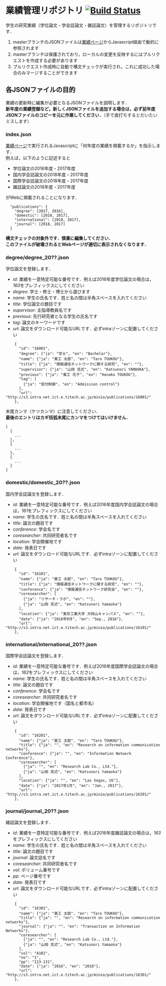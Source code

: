 # 業績管理リポジトリ [![Build Status](https://travis-ci.org/yamaoka-kitaguchi-lab/publications.svg?branch=master)](https://travis-ci.org/yamaoka-kitaguchi-lab/publications)
学生の研究業績（学位論文・学会誌論文・雑誌論文）を管理するリポジトリです．
1. masterブランチのJSONファイルは[業績ページ](https://www.net.ict.e.titech.ac.jp/publications/)からJavascript経由で動的に参照されます
1. masterブランチは保護されており，ローカルの変更を反映するにはプルリクエストを作成する必要があります
1. プルリクエスト作成時に自動で構文チェックが実行され，これに成功した場合のみマージすることができます

## 各JSONファイルの目的
業績の更新時に編集が必要となるJSONファイルを説明します．  
**新年度の業績登録など，新しくJSONファイルを追加する場合は，必ず前年度JSONファイルのコピーを元に作業してください．**（手で直打ちするとだいたいミスします）

### index.json
[業績ページ](https://www.net.ict.e.titech.ac.jp/publications/)で実行されるJavascriptに「何年度の業績を掲載するか」を指示します．  
例えば，以下のように記述すると

- 学位論文の2016年度・2017年度
- 国内学会誌論文の2018年度・2017年度
- 国際学会誌論文の2018年度・2017年度
- 雑誌論文の2018年度・2017年度

がWebに掲載されることになります．  

```
  "publications": {
    "degree": [2017, 2016],
    "domestic": [2018, 2017],
    "international": [2018, 2017],
    "journal": [2018, 2017]
  }
```

**構文チェックの対象外です．慎重に編集してください．**  
**このファイルが破壊されるとWebページが適切に表示されなくなります．**

### degree/degree_20??.json
学位論文を登録します．  

- *id*: 業績を一意特定可能な番号です．例えば2016年度学位論文の場合は，*160*をプレフィックスにしてください
- *degree*: 学士・修士・博士から選びます
- *name*: 学生の氏名です．姓と名の間は半角スペースを入れてください
- *title*: 学位論文の題目です
- *supervisor*: 主指導教員名です
- *previous*: 先行研究者となる学生の氏名です
- *tag*: 論文のキーワードです
- *url*: 論文をダウンロード可能なURLです．必ずintraゾーンに配置してください

```
    {
      "id": "16001",
      "degree": {"ja": "学士", "en": "Bachelor"},
      "name": {"ja": "東工 太郎", "en": "Taro TOUKOU"},
      "title": {"ja": "情報通信ネットワークに関する研究", "en": ""},
      "supervisor": {"ja": "山岡 克式", "en": "Katsunori YAMAOKA"},
      "previous": {"ja": "東工 花子", "en": "Hanako TOUKOU"},
      "tag": [
        {"ja": "受付制御", "en": "Admission control"}
      ],
      "url": "http://s3.intra.net.ict.e.titech.ac.jp/minio/publications/16001/"
    },
```

末尾カンマ（ケツカンマ）に注意してください．  
**最後のエントリはカギ括弧末尾にカンマをつけてはいけません．**

```
[
  {
    ...
  },
  {
    ...
  },
  {
    ...
  }
]
```

### domestic/domestic_20??.json
国内学会誌論文を登録します．

- *id*: 業績を一意特定可能な番号です．例えば2016年度国内学会誌論文の場合は，*161*をプレフィックスにしてください
- *name*: 学生の氏名です．姓と名の間は半角スペースを入れてください
- *title*: 論文の題目です
- *conference*: 学会名です
- *coresearcher*: 共同研究者名です
- *location*: 学会開催地です
- *date*: 発表日です
- *url*: 論文をダウンロード可能なURLです．必ずintraゾーンに配置してください

```
    {
      "id": "16101",
      "name": {"ja": "東工 太郎", "en": "Taro TOUKOU"},
      "title": {"ja": "情報通信ネットワークに関する研究", "en": ""},
      "conference": {"ja": "情報通信ネットワーク研究会", "en": ""},
      "coresearcher": [
        {"ja": "リサーチ・ラボ", "en": ""},
        {"ja": "山岡 克式", "en": "Katsunori Yamaoka"}
      ],
      "location": {"ja": "東京工業大学 大岡山キャンパス", "en": ""},
      "date": {"ja": "2016年9月", "en": "Sep., 2016"},
      "url": "http://s3.intra.net.ict.e.titech.ac.jp/minio/publications/16101/"
    },
```

### international/international_20??.json
国際学会誌論文を登録します．

- *id*: 業績を一意特定可能な番号です．例えば2016年度国際学会誌論文の場合は，*162*をプレフィックスにしてください
- *name*: 学生の氏名です．姓と名の間は半角スペースを入れてください
- *title*: 論文の題目です
- *conference*: 学会名です
- *coresearcher*: 共同研究者名です
- *location*: 学会開催地です（国名と都市名）
- *date*: 発表日です
- *url*: 論文をダウンロード可能なURLです．必ずintraゾーンに配置してください

```
    {
      "id": "16201",
      "name": {"ja": "東工 太郎", "en": "Taro TOUKOU"},
      "title": {"ja": "", "en": "Research on information communication networks"},
      "conference": {"ja": "", "en": "Information Network Conference"},
      "coresearcher": [
        {"ja": "", "en": "Research Lab Co., Ltd."},
        {"ja": "山岡 克式", "en": "Katsunori Yamaoka"}
      ],
      "location": {"ja": "", "en": "Las Vegas, US"},
      "date": {"ja": "2017年1月", "en": "Jan., 2017"},
      "url": "http://s3.intra.net.ict.e.titech.ac.jp/minio/publications/16201/"
    },
```

### journal/journal_20??.json
雑誌論文を登録します．

- *id*: 業績を一意特定可能な番号です．例えば2016年度雑誌論文の場合は，*163*をプレフィックスにしてください
- *name*: 学生の氏名です．姓と名の間は半角スペースを入れてください
- *title*: 論文の題目です
- *journal*: 論文誌名です
- *coresearcher*: 共同研究者名です
- *vol*: ボリューム番号です
- *pp*: ページ番号です
- *date*: 発表日です
- *url*: 論文をダウンロード可能なURLです．必ずintraゾーンに配置してください

```
    {
      "id": "16301",
      "name": {"ja": "東工 太郎", "en": "Taro TOUKOU"},
      "title": {"ja": "", "en": "Research on information communication networks"},
      "journal": {"ja": "", "en": "Transaction on Information Networks"},
      "coresearcher": [
        {"ja": "", "en": "Research Lab Co., Ltd."},
        {"ja": "山岡 克式", "en": "Katsunori Yamaoka"}
      ],
      "vol": "A101",
      "no": "1",
      "pp": "123-131",
      "date": {"ja": "2016", "en": "2016"},
      "url": "http://s3.intra.net.ict.e.titech.ac.jp/minio/publications/16301/"
    },
```
